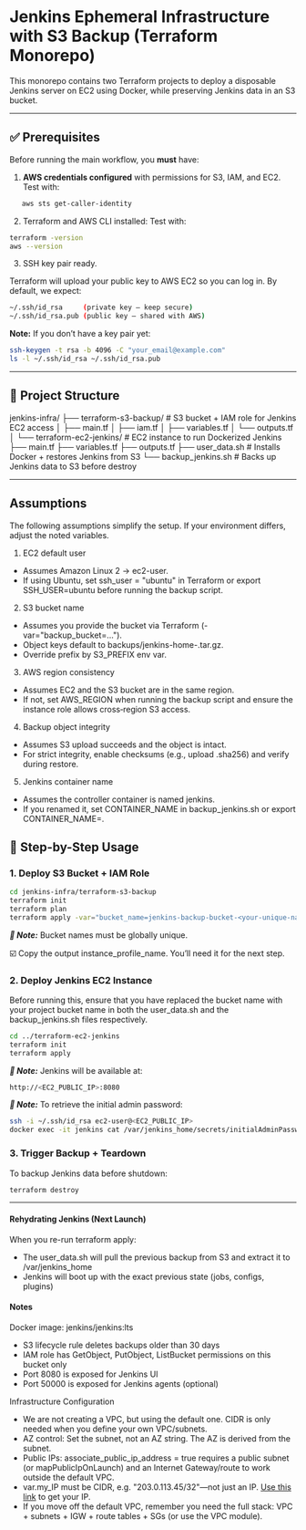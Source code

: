 # Jenkins Ephemeral Infrastructure with S3 Backup (Terraform Monorepo)

This monorepo contains two Terraform projects to deploy a disposable Jenkins server on EC2 using Docker, while preserving Jenkins data in an S3 bucket.

---

## ✅ Prerequisites

Before running the main workflow, you **must** have:

1. **AWS credentials configured** with permissions for S3, IAM, and EC2.  
Test with:

```bash
   aws sts get-caller-identity
```

2. Terraform and AWS CLI installed:
Test with:

```bash
terraform -version
aws --version
```

3. SSH key pair ready.

Terraform will upload your public key to AWS EC2 so you can log in.
By default, we expect:

```bash
~/.ssh/id_rsa     (private key — keep secure)
~/.ssh/id_rsa.pub (public key — shared with AWS)
```

**Note:** If you don’t have a key pair yet:

```bash
ssh-keygen -t rsa -b 4096 -C "your_email@example.com"
ls -l ~/.ssh/id_rsa ~/.ssh/id_rsa.pub
```

---

## 📁 Project Structure

jenkins-infra/
├── terraform-s3-backup/ # S3 bucket + IAM role for Jenkins EC2 access
│ ├── main.tf
│ ├── iam.tf
│ ├── variables.tf
│ └── outputs.tf
│
└── terraform-ec2-jenkins/ # EC2 instance to run Dockerized Jenkins
├── main.tf
├── variables.tf
├── outputs.tf
├── user_data.sh # Installs Docker + restores Jenkins from S3
└── backup_jenkins.sh # Backs up Jenkins data to S3 before destroy


---

## Assumptions
The following assumptions simplify the setup. If your environment differs, adjust the noted variables.

1. EC2 default user
- Assumes Amazon Linux 2 → ec2-user.
- If using Ubuntu, set ssh_user = "ubuntu" in Terraform or export SSH_USER=ubuntu before running the backup script.

2. S3 bucket name
- Assumes you provide the bucket via Terraform (-var="backup_bucket=...").
- Object keys default to backups/jenkins-home-<timestamp>.tar.gz.
- Override prefix by S3_PREFIX env var.

3. AWS region consistency
- Assumes EC2 and the S3 bucket are in the same region.
- If not, set AWS_REGION when running the backup script and ensure the instance role allows cross‑region S3 access.

4. Backup object integrity
- Assumes S3 upload succeeds and the object is intact.
- For strict integrity, enable checksums (e.g., upload .sha256) and verify during restore.

5. Jenkins container name
- Assumes the controller container is named jenkins.
- If you renamed it, set CONTAINER_NAME in backup_jenkins.sh or export CONTAINER_NAME=<your-name>.

## 🚀 Step-by-Step Usage

### 1. Deploy S3 Bucket + IAM Role

```bash
cd jenkins-infra/terraform-s3-backup
terraform init
terraform plan
terraform apply -var="bucket_name=jenkins-backup-bucket-<your-unique-name>"
```

***📌 Note:*** Bucket names must be globally unique.

☑️ Copy the output instance_profile_name. You’ll need it for the next step.

### 2. Deploy Jenkins EC2 Instance

Before running this, ensure that you have replaced the bucket name <jenkins-backup-bucket-project-emmanuel> with your project bucket name in both the user_data.sh and the backup_jenkins.sh files respectively.

```bash
cd ../terraform-ec2-jenkins
terraform init
terraform apply 
```

***📌 Note:*** Jenkins will be available at:
```bash
http://<EC2_PUBLIC_IP>:8080
```

***📌 Note:*** To retrieve the initial admin password:
```bash
ssh -i ~/.ssh/id_rsa ec2-user@<EC2_PUBLIC_IP>
docker exec -it jenkins cat /var/jenkins_home/secrets/initialAdminPassword
```

### 3. Trigger Backup + Teardown
To backup Jenkins data before shutdown:

```bash
terraform destroy
```
---

#### Rehydrating Jenkins (Next Launch)
When you re-run terraform apply:
- The user_data.sh will pull the previous backup from S3 and extract it to /var/jenkins_home
- Jenkins will boot up with the exact previous state (jobs, configs, plugins)

#### Notes
Docker image: jenkins/jenkins:lts
- S3 lifecycle rule deletes backups older than 30 days
- IAM role has GetObject, PutObject, ListBucket permissions on this bucket only
- Port 8080 is exposed for Jenkins UI
- Port 50000 is exposed for Jenkins agents (optional)

Infrastructure Configuration
- We are not creating a VPC, but using the default one. CIDR is only needed when you define your own VPC/subnets.
- AZ control: Set the subnet, not an AZ string. The AZ is derived from the subnet.
- Public IPs: associate_public_ip_address = true requires a public subnet (or mapPublicIpOnLaunch) and an Internet Gateway/route to work outside the default VPC.
- var.my_IP must be CIDR, e.g. "203.0.113.45/32"—not just an IP. [Use this link](https://www.showmyip.com/) to get your IP.
- If you move off the default VPC, remember you need the full stack: VPC + subnets + IGW + route tables + SGs (or use the VPC module).